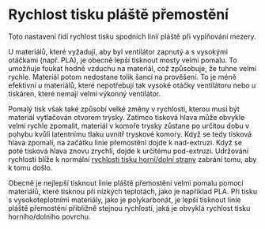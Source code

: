 Rychlost tisku pláště přemostění
====
Toto nastavení řídí rychlost tisku spodních linií pláště při vyplňování mezery.

U materiálů, které vyžadují, aby byl ventilátor zapnutý a s vysokými otáčkami (např. PLA), je obecně lepší tisknout mosty velmi pomalu. To umožňuje foukat hodně vzduchu na materiál, což způsobuje, že tuhne velmi rychle. Materiál potom nedostane tolik šancí na prověšení. To je méně efektivní u materiálů, které nepotřebují tak vysoké otáčky ventilátoru nebo u tiskáren, které nemají velmi výkonný ventilátor.

Pomalý tisk však také způsobí velké změny v rychlosti, kterou musí být materiál vytlačován otvorem trysky. Zatímco tisková hlava může obvykle velmi rychle zpomalit, materiál v komoře trysky zůstane po určitou dobu v pohybu kvůli latentnímu tlaku uvnitř tryskové komory. Když se tedy tisková hlava zpomalí, na začátku linie přemostění dojde k nad-extruzi. Když se poté tisková hlava znovu zrychlí, dojde k určitému pod-extruzi. Udržování rychlosti blíže k normální [rychlosti tisku horní/dolní strany](../speed/speed_topbottom.md) zabrání tomu, aby k tomu došlo.

Obecně je nejlepší tisknout linie pláště přemostění velmi pomalu pomocí materiálů, které tisknou při nízkých teplotách, jako je například PLA. Při tisku s vysokoteplotními materiály, jako je polykarbonát, je lepší tisknout linie pláště přemostění přibližně stejnou rychlostí, jaká je obvyklá rychlost tisku horního/dolního povrchu.
